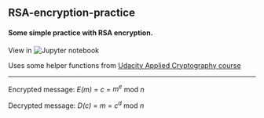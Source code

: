 ## RSA-encryption-practice

#### Some simple practice with RSA encryption.

View in ![Jupyter notebook](RSA_practice.ipynb)


Uses some helper functions from [Udacity Applied Cryptography course](https://www.udacity.com/course/applied-cryptography--cs387)

____
Encrypted message: *E(m)* = *c* = *m<sup>e</sup>* mod *n*

Decrypted message: *D(c)* = *m* = *c<sup>d</sup>* mod *n*
